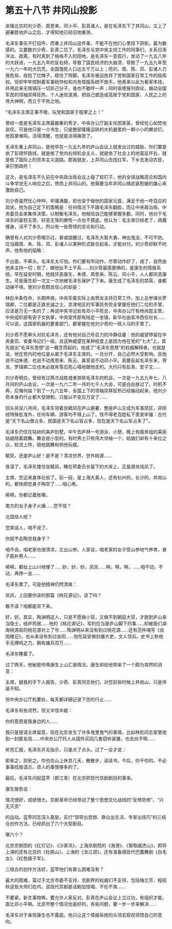 # 第五十八节 井冈山投影

坐镇北京的刘少奇、周恩来、邓小平、彭真诸人，是在毛泽东下了井冈山，又上了避暑胜地庐山之后，才得知他已经旧地重游。

毛泽东事先不打招呼，而重上井冈山这件事，不能不在他们心里投下阴影。最为敏感的，又要数刘少奇、彭真二位了。毛泽东与党中央主持工作的同事们，关系日渐冷淡、疏离，有时真到了格格不入的田地。是毛泽东一意孤行，发动了一九五八年的大跃进，一九五九年的反右倾，导致了国民经济的大崩溃，导致了一九五九年至一九六一年的大饥荒，全国饿死人口达五千万以上；而刘、周、陈、邓、彭诸人力挽危局，收拾了烂摊子，稳住了阵脚。毛泽东被迫放弃了党和国家日常工作的指挥权。但却牢牢控制着军事统帅权和内务情报系统不放手。他素来以此为看家本钱，并用此来无情镇压一切异己分子，谁也不敢哼一声；同时驱使报刊舆论，煽动全国军民的领袖崇拜狂热、个人迷信浪潮，把自己塑造成高居于党和国家、人民之上的伟大神明，而立于不败之地。

“毛泽东主席正事不做，玩党和国家于股掌之上！”

曾经一度是毛泽东主席最器重的秀才、中央办公厅副主任田家英，曾经忧心如焚地哀叹。可是他只是一介书生，只是整部隆隆运转的大机器里的一颗小小的螺丝钉。他孤掌难鸣。活得清醒，也就是活得痛苦了。

毛泽东重上井冈山，是他早在一九五九年的庐山会议上就发出过的威胁，你们要是依了彭德怀路线，就是依了党内右倾机会主义，就是依了社会上的地富反坏右，就是依了国际上的资本主义道路。那我就走，上井冈山去找红军，下乡去发动农民，来打倒政府！

这次，是毛泽东不久前在中央政治局会议上碰了软钉子，他的全球战略高论和国内斗争学说无人响应之后，愤而上井冈山的。他需要当年井冈山搞武装割据的雄心来激励自己。

刘少奇虽然忧心忡忡，牢骚满腹，却也安于做他的国家元首，满足于他一呼百应的现状。他为自己定下的策略是：任何情况下不跟毛泽东翻脸，而让中央政治局、中央委员会来集体决策，以制衡毛泽东。他相信自己能够掌握多数。同时，他对于毛泽东的喜怒无常、好恶无常的脾性一点也不摸底。他认为：毛主席已经老了，病魔缠身，活不了多久，所以有一些奇怪的言论和行动。

确曾有人对刘少奇暗示过，甚或提醒过，毛泽东大智大勇，神出鬼没，不可不防。应当跟周、朱、陈、邓、彭诸人以某种形式联合起来，才能对付。刘少奇却默不吭声。他有他的韬略：

不出面，不牵头。毛泽东太可怕。你们要有所动作，尽管动作好了，成了，自然由他来主持一切；败了，跟他扯不上干系……刘少奇最感畏惧的，是康生的情报系统。早在延安时期，他就厌恶康生，朱德、周恩来、陈云、邓小平，人人都厌恶康生。可是康生却一次又一次地被毛泽东保护了下来。康生成了毛泽东的禁脔，谁都动弹不得。使刘少奇颇具信心的却是：

林彪半条性命，长期养病，中央军委实际上由贺龙主持日常工作，加上总参谋长罗瑞卿，二位都是正直忠诚之士，京津地区的军事防务完全掌握在他们二位的手里，应该是万无一失的了；再说中央书记处有邓小平揽总，中央办公厅有杨尚昆主管，中央组织部有安子文执掌，中央宣传部有陆定一坐镇，新华社由吴冷西任社长……可以说，这国家机器的要害部门，都掌握在他刘少奇的一班人马的手里了。

刘少奇不愿牵头对抗毛泽东，还有他对自己号召力的冷静估量：他的威望停留在中央委员、省委书记们一级。且这种威望在某种程度上是因为他在党的“七大”上，首先提出“毛泽东思想”这一概念而起的，他成了“毛泽东思想”的权威解释者。也就是说，他在党内的地位是从属于毛泽东主席的。一旦分开，自己必然大受影响。且他说不动朱德，也说不动周恩来、陈云，甚至说不动邓小平。真要反起毛泽东来，贺龙、罗瑞卿二位也未必就肯答应死心塌地跟他走的。大约只有彭真、安子文……

刘少奇明白，曾经有过两次战胜或者排除毛泽东的机会，一次是一九五九年七、八月间的庐山会议，一次是一九六二年一月的七千人大会，可是白白放过了。时机不再，后悔何益？到了一九六五年，全国上下的领袖崇拜狂热已经煽动起来，他刘少奇本身的行止都大受限制，只能以不变应万变了……

回头另说八月间，毛泽东领着张毓凤在庐山避暑，整座庐山又成为军事禁区，非除经特殊批准外，任何车辆、游客均不得上山了。怪不得老百姓私下里发牢骚：古代是“天下名山僧占多，民国是天下名山官占多，现在是天下名山军占多了”。

毛泽东仍住在牯岭的美庐别墅。中午去庐林一号游泳、小憩，晚上有服务组的美丽姑娘陪着跳舞。舞会是小型的。有时男士只有伟大领袖一个，姑娘们却有十来位之众，轮流上阵，陪他跳舞和供他玩娱。

毓凤，还是庐山好！是不是？清凉世界，世外桃源……

夜深了，毛泽东搂住张毓凤，睡在蒋委员长留下的大床上，正是游龙戏凤了。

主席，您近来身体壮些了。前一段，是上海大美人，还有杭州的，长沙的，井岗山的，都快把您身子陶空了……咱心疼。

嗬嗬，你都记着账哪。

南方的女子身子火燥……您不信？

北国佳人呢？

您笑话人，咱不说了。

你就不会陶空我身子？

咱不会。咱老家也很清凉，又出山参。人家说，咱老家的女子受山参地气养育，身子能补男人……

嗬嗬，都扯上山川地理了……妙，妙，妙，凤凤……啊，啊，啊，……咱不动，不动，再停一会……

毛泽东累了。可是他精神仍然清爽：

凤凤，上回要你读的那篇《桃花源记》，读了吗？

敢不读？咱都能背下来。

好，好。其实，陶渊明这人，只是不愿做小官，又做不到朝庭大官，才跑到庐山来当隐士，结庐而居……他的《桃花源记》，写的应当是庐山脚下的事……却被我们湖南桃源县的桃花源对上了号……陶渊明从来没有到过桃花源……还有范仲淹写《岳阳楼记》，也从来没有到过岳阳……他在延安做封疆大吏，文人领兵。史书上称他手无缚鸡之力，胸有雄兵百万……

毛泽东睡着了。

过了两天，他秘密传唤康生上山汇报情况。康生却给他带来了一个颇为突然的消息：

主席，据我的手下人报告，少奇、彭真同志他们，对您前些时候上井岗山，只是佯装不知。

但中央办公厅机要处，每天都详细记录下您的行止……

毛泽东有些谔然，但又半信半疑：

你的意思是我身边的人……

我只是提请主席留意，现在北京发生了许多鬼里鬼气的事情，比如林彪同志家里收到一封匿名信……中央办公厅托人从国外买回几套窃听装置，也去向不明……

听完汇报，毛泽东并无指示，只是点了点头。过了一会才说：

即来之，则安之。你也在山上休息几天，散散步，读读书。今后，你干你的，不必事事找我请示，烦人的事情够多的了。

最后，毛泽东问起蓝苹（即江青）在北京抓现代京剧剧目的事来。

康生报告说：

情况很好，成绩很大。京剧革命已经带动了整个思想文化战线的“反修防修”、“兴无灭资”

的运动。蓝苹同志深入基层，实行“领导出思想、群众出生活、专家出技巧”的三结合创作方法，已经抓出了六个大型剧目。

哪六个？

北京京剧团的《红灯记》、《沙家浜》，上海京剧院的《海港》、《智取威虎山》。即将上演的还有北京的《杜鹃山》，上海的《龙江颂》。还有准备搞现代巴蕾舞剧《白毛女》、《红色娘子军》。

三结合的创作方法好。蓝苹他们有甚么困难没有？

最大的困难，莫过于北京市委不支持，京剧界的权威们不支持，包括梅兰芳、程砚秋这些大师们在内，说现代京剧是话剧加怪唱、不伦不类……

不要紧。新生事物嘛，要允许人家反对。彭真在庐山会议上立过功，有组织才能，直比邓小平嘛。北京市整个情况也是好的。有些问题，要一步一步来解决……

毛泽东对于亲信康生也不露底。他只让这个情报系统的头领去窥视领悟自己的意向。
